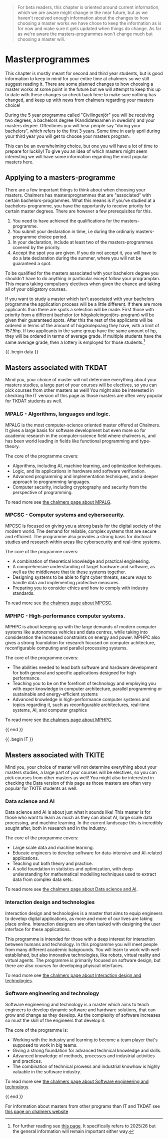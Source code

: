 > For beta readers, this chapter is oriented around current information, which
> we are aware might change in the near future, but as we haven't received
> enough information about the changes to how choosing a master works we have
> chose to keep the information as is for now and make sure it gets updated when
> things do change. As far as we're aware the masters-programmes won't change
> much but choosing a master will.

# Masterprogrammes
This chapter is mostly meant for second and third year students, but is good
information to keep in mind for your entire time at chalmers so we still suggest
reading it. There are some planned changes to how choosing a master works at
some point in the future but we will attempt to keep this up to date with these
changes so check back here to make sure nothing has changed, and keep up with
news from chalmers regarding your masters choice!

During the 5 year programme called "Civilingenjör" you will be receiving two
degrees, a bachelors degree (Kandidatexamen in swedish) and your masters degree.
Oftentimes you will hear people say "during your bachelors", which refers to the
first 3 years. Some time in early april during your third year you will get to
choose your masters program.

This can be an overwhelming choice, but one you will have a lot of time to
prepare for luckily! To give you an idea of which masters might seem interesting
we will have some information regarding the most popular masters here.

## Applying to a masters-programme
There are a few important things to think about when choosing your masters.
Chalmers has mastersprogrammes that are "associated" with certain
bachelors-programmes. What this means is if you've studied at a
bachelors-programme, you have the opportunity to receive priority for certain
master degrees. There are however a few prerequisites for this.

1. You need to have achieved the qualifications for the masters-programme.
2. You submit your declaration in time, i.e during the ordinariy masters-programme choice period.
3. In your declaration, include at least two of the masters-programmes covered by the priority.
4. Accept the spot you are given. If you do not accept it, you will have to do a late declaration during the summer, where you will not be guaranteed a spot.

To be qualified for the masters associated with your bachelors degree you
shouldn't have to do anything in particular except follow your programplan. This
means taking compulsory electives when given the chance and taking all of your
obligatory courses.

If you want to study a master which isn't associated with your bachelors
programme the application process will be a little different. If there are more
applicants than there are spots a selection will be made. First those with
priority from a different bachelor (or högskoleingenjörs-program) will be given
their guaranteed spots. After this the rest of the applicants will be ordered in
terms of the amount of högskolepoäng they have, with a limit of 157.5hp. If two
applicants in the same group have the same amount of hp, they will be ordered in
terms of average grade. If multiple students have the same average grade, then
a lottery is employed for those students.[^application]

{{ .begin data }}

## Masters associated with TKDAT
Mind you, your choice of master will not determine everything about your masters
studies, a large part of your courses will be electives, so you can pick courses
from other masters as well!
You might also be interested in checking the IT version of this page as those
masters are often very popular for TKDAT students as well.

### MPALG - Algorithms, languages and logic.
MPALG is the most computer-science oriented master offered at Chalmers. It gives a large basis for software development but even more so for academic research in the computer-science field where chalmers is, and has been world leading in fields like functional programming and type-theory.

The core of the programme covers:
- Algorithms, including AI, machine learning, and optimization techniques.
- Logic, and its applications in hardware and software verification.
- Advanced programming and implementation techniques, and a deeper approach to programming languages.
- Computer security, including cryptography and security from the perspective of programming.

To read more see [the chalmers page about MPALG](https://www.chalmers.se/en/education/find-masters-programme/computer-science-algorithms-languages-and-logic-msc/).

### MPCSC - Computer systems and cybersecurity.
MPCSC is focused on giving you a strong basis for the digital society of the
modern world. The demand for reliable, complex systems that are secure and
efficient. The programme also provides a strong basis for doctoral studies and
research within areas like cybersecurity and real-time systems.

The core of the programme covers:
- A combination of theoretical knowledge and practical engineering.
- A comprehensive understanding of target hardware and software, as well as the middleware that tie these systems together.
- Designing systems to be able to fight cyber threats, secure ways to handle data and implementing protective measures.
- Preparing you to consider ethics and how to comply with industry standards.

To read more see [the chalmers page about MPCSC](https://www.chalmers.se/en/education/find-masters-programme/computer-systems-and-cybersecurity-msc/).

### MPHPC - High-performance computer systems.
MPHPC is about keeping up with the large demands of modern computer systems like
autonomous vehicles and data centres, while taking into consideration the
increased constraints on energy and power. MPHPC also gives a strong foundation
for research focused on computer achitecture, reconfigurable computing and
parallel processing systems.

The core of the programme covers:
- The abilities needed to lead both software and hardware development for both general and specific applications designed for high performance.
- Teaching you to be on the forefront of technology and employing you with exper knowledge in computer architecture, parallel programming or sustainable and energy-efficient systems
- Advanced knowledge in high-performance computer systems and topics regarding it, such as reconfigurable architectures, real-time systems, AI, and computer graphics

To read more see [the chalmers page about MPHPC](https://www.chalmers.se/en/education/find-masters-programme/data-science-and-ai-msc/).

{{ end }}

{{ .begin IT }}

## Masters associated with TKITE
Mind you, your choice of master will not determine everything about your masters
studies, a large part of your courses will be electives, so you can pick courses
from other masters as well!
You might also be interested in checking the Data version of this page as those
masters are often very popular for TKITE students as well.

### Data science and AI
Data science and AI is about just what it sounds like! This master is for those
who want to learn as much as they can about AI, large scale data processing, and
machine learning. In the current landscape this is incredibly sought after, both
in research and in the industry.

The core of the programme covers:
- Large scale data and machine learning.
- Educate engineers to develop software for data-intensive and AI-related applications.
- Teaching out both theory and practice.
- A solid foundation in statistics and optimization, with deep understanding for mathematical modelling techniques used to extract data from complex data sets.

To read more see [the chalmers page about Data science and AI](https://www.chalmers.se/en/education/find-masters-programme/data-science-and-ai-msc/).

### Interaction design and technologies
Interaction design and technologies is a master that aims to equip engineers to
develop digital applications, as more and more of our lives are taking place
online. Interaction designers are often tasked with designing the user
interface for these applications.

This programme is intended for those with a deep interest for interaction
between humans and technology. In this programme you will meet people from many
different academic bakgrounds. You will learn to work with well-established, but
also innovative technologies, like robots, virtual reality and virtual agents.
The programme is primarily focused on software design, but there are also courses for developing phyiscal interfaces.

To read more see [the chalmers page about Interaction design and technologies](https://www.chalmers.se/en/education/find-masters-programme/interaction-design-and-technologies-msc/).

### Software engineering and technology
Software engineering and technology is a master which aims to teach engineers to
develop dynamic software and hardware solutions, that can grow and change as
they develop. As the complexity of software increases so must the skill of the
engineers that develop it.

The core of the programme is:
- Working with the industry and learning to become a team player that's supposed to work in big teams.
- Giving a strong foundation for advanced technical knowledge and skills.
- Advanced knowledge of methods, processes and industrial activities and practices.
- The combination of technical prowess and industrial knowhow is highly valuable in the software industry.

To read more see [the chalmers page about Software engineering and
technology](https://www.chalmers.se/en/education/find-masters-programme/software-engineering-and-technology-msc/).

{{ end }}

For information about masters from other programs than IT and TKDAT see [this page on chalmers website](https://www.chalmers.se/en/education/programmes-and-courses/masters-studies-at-chalmers/)

[^application]: For further reading see [this page](https://webbpublicering360.portal.chalmers.se/Extern/Home/Download?recordnor=1003915%262024_10%261246315_1_1.PDF%26ex). It specifically refers to 2025/26 but the general information will remain important either way.
